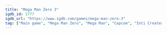 ```yaml
---
title: "Mega Man Zero 3"
igdb_id: 1777
igdb_url: "https://www.igdb.com/games/mega-man-zero-3"
tag: ["Main game", "Mega Man Zero", "Mega Man", "Capcom", "Inti Creates", "Shooter", "Platform", "Adventure", "Single player", "Multiplayer", "Side view", "Action", "Science fiction"]
---
```

